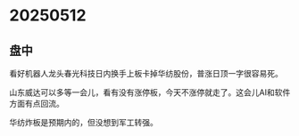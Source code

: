 # 20250512

## 盘中

看好机器人龙头春光科技日内换手上板卡掉华纺股份，普涨日顶一字很容易死。

山东威达可以多等一会儿，看有没有涨停板，今天不涨停就走了。这会儿AI和软件方面有点回流。

华纺炸板是预期内的，但没想到军工转强。
